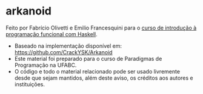 # arkanoid



Feito por Fabrício Olivetti e Emilio Francesquini para o [curso de introdução à programação funcional com Haskell](http://pesquisa.ufabc.edu.br/haskell/posts/cursos/01-Curso%20B%C3%A1sico%20%282018%29.html).

- Baseado na implementação disponível em: https://github.com/CrackYSK/Arkanoid 
- Este material foi preparado para o curso de Paradigmas de Programação na UFABC.
- O código e todo o material relacionado pode ser usado livremente
  desde que sejam mantidos, além deste aviso, os créditos aos autores
  e instituições.
